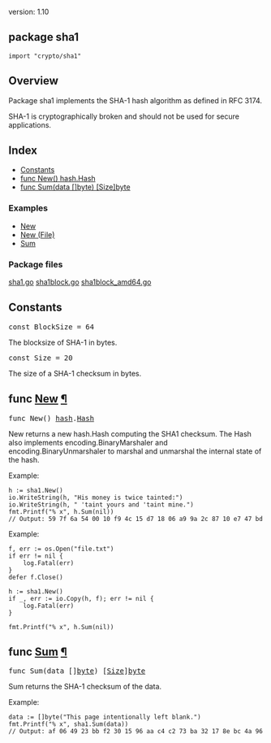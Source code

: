 version: 1.10
## package sha1

  `import "crypto/sha1"`

## Overview

Package sha1 implements the SHA-1 hash algorithm as defined in RFC 3174.

SHA-1 is cryptographically broken and should not be used for secure
applications.

## Index

- [Constants](#pkg-constants)
- [func New() hash.Hash](#New)
- [func Sum(data []byte) [Size]byte](#Sum)

### Examples

- [New](#exampleNew)
- [New (File)](#exampleNew_file)
- [Sum](#exampleSum)

### Package files
 [sha1.go](//github.com/golang/go/blob/2ea7d3461bb41d0ae12b56ee52d43314bcdb97f9/src/crypto/sha1/sha1.go) [sha1block.go](//github.com/golang/go/blob/2ea7d3461bb41d0ae12b56ee52d43314bcdb97f9/src/crypto/sha1/sha1block.go) [sha1block_amd64.go](//github.com/golang/go/blob/2ea7d3461bb41d0ae12b56ee52d43314bcdb97f9/src/crypto/sha1/sha1block_amd64.go)

<h2 id="pkg-constants">Constants</h2>

<pre>const <span id="BlockSize">BlockSize</span> = 64</pre>

The blocksize of SHA-1 in bytes.

<pre>const <span id="Size">Size</span> = 20</pre>

The size of a SHA-1 checksum in bytes.

<h2 id="New">func <a href="//github.com/golang/go/blob/2ea7d3461bb41d0ae12b56ee52d43314bcdb97f9/src/crypto/sha1/sha1.go#L110">New</a>
    <a href="#New">¶</a></h2>
<pre>func New() <a href="/hash/">hash</a>.<a href="/hash/#Hash">Hash</a></pre>

New returns a new hash.Hash computing the SHA1 checksum. The Hash also
implements encoding.BinaryMarshaler and encoding.BinaryUnmarshaler to marshal
and unmarshal the internal state of the hash.

<a id="exampleNew"></a>
Example:

    h := sha1.New()
    io.WriteString(h, "His money is twice tainted:")
    io.WriteString(h, " 'taint yours and 'taint mine.")
    fmt.Printf("% x", h.Sum(nil))
    // Output: 59 7f 6a 54 00 10 f9 4c 15 d7 18 06 a9 9a 2c 87 10 e7 47 bd


<a id="exampleNew_file"></a>
Example:

    f, err := os.Open("file.txt")
    if err != nil {
        log.Fatal(err)
    }
    defer f.Close()

    h := sha1.New()
    if _, err := io.Copy(h, f); err != nil {
        log.Fatal(err)
    }

    fmt.Printf("% x", h.Sum(nil))

<h2 id="Sum">func <a href="//github.com/golang/go/blob/2ea7d3461bb41d0ae12b56ee52d43314bcdb97f9/src/crypto/sha1/sha1.go#L250">Sum</a>
    <a href="#Sum">¶</a></h2>
<pre>func Sum(data []<a href="/builtin/#byte">byte</a>) [<a href="#Size">Size</a>]<a href="/builtin/#byte">byte</a></pre>

Sum returns the SHA-1 checksum of the data.

<a id="exampleSum"></a>
Example:

    data := []byte("This page intentionally left blank.")
    fmt.Printf("% x", sha1.Sum(data))
    // Output: af 06 49 23 bb f2 30 15 96 aa c4 c2 73 ba 32 17 8e bc 4a 96


